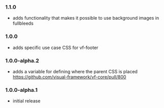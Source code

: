 ### 1.1.0

- adds functionality that makes it possible to use background images in fullbleeds

### 1.0.0

- adds specific use case CSS for vf-footer

### 1.0.0-alpha.2

- adds a variable for defining where the parent CSS is placed https://github.com/visual-framework/vf-core/pull/800

### 1.0.0-alpha.1

- initial release
